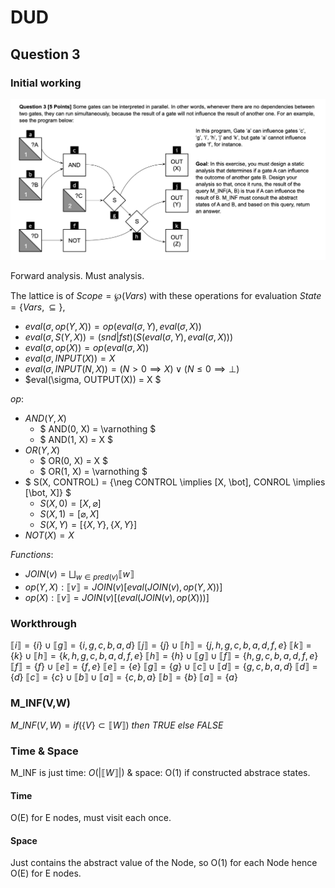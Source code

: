 # DUD

## Question 3

### Initial working

![Question 3](./q3.png "Question 3")

Forward analysis. Must analysis.

The lattice is of $Scope = \wp(Vars)$ with these operations for evaluation $State = \{Vars, \subseteq\}$,

- $eval(\sigma, op(Y, X)) = op(eval(\sigma, Y), eval(\sigma, X))$
- $eval(\sigma, S(Y, X)) = (snd|fst)(S(eval(\sigma, Y), eval(\sigma, X)))$
- $eval(\sigma, op(X)) = op(eval(\sigma, X))$
- $eval(\sigma, INPUT(X)) = X$
- $eval(\sigma, INPUT(N, X)) = (N > 0 \implies X) \lor (N \leq 0 \implies \bot)$
- $eval(\sigma, OUTPUT(X)) = X $

$op$:

- $AND(Y, X)$
  - $ AND(0, X) = \varnothing $
  - $ AND(1, X) = X $
- $OR(Y, X)$
  - $ OR(0, X) = X $
  - $ OR(1, X) = \varnothing $
- $ S(X, CONTROL) = \{\neg CONTROL \implies [X, \bot], CONROL \implies [\bot, X]\} $
  - $S(X, 0) = [X, \varnothing]$
  - $S(X, 1) = [\varnothing, X]$
  - $S(X, Y) = [\{X,Y\}, \{X,Y\}]$
- $NOT(X) = X$

$Functions:$

- $JOIN(v) = \bigsqcup_{w \in pred(v)}\llbracket w \rrbracket$
- $op(Y, X): \llbracket v \rrbracket =  JOIN(v) [eval(JOIN(v), op(Y, X))]$
- $op(X): \llbracket v \rrbracket =  JOIN(v) [(eval(JOIN(v), op(X)))]$

### Workthrough

$\llbracket i \rrbracket = \{ i \} \cup \llbracket g \rrbracket = \{i,g,c,b,a,d\}$
$\llbracket j \rrbracket = \{ j \} \cup \llbracket h \rrbracket = \{j,h, g,c,b,a,d,f,e\}$
$\llbracket k \rrbracket = \{ k \} \cup \llbracket h \rrbracket = \{k,h, g,c,b,a,d,f,e\}$
$\llbracket h \rrbracket = \{ h \} \cup \llbracket g \rrbracket \cup \llbracket f \rrbracket = \{h, g,c,b,a,d,f,e\}$
$\llbracket f \rrbracket = \{ f \} \cup \llbracket e \rrbracket = \{f,e\}$
$\llbracket e \rrbracket = \{ e \}$
$\llbracket g \rrbracket = \{ g \} \cup \llbracket c \rrbracket \cup \llbracket d \rrbracket = \{g,c,b,a,d\}$
$\llbracket d \rrbracket = \{ d \}$
$\llbracket c \rrbracket = \{ c \} \cup \llbracket b \rrbracket \cup \llbracket a \rrbracket = \{c,b,a\}$
$\llbracket b \rrbracket = \{ b \}$
$\llbracket a \rrbracket = \{ a \}$

### M_INF(V,W)

$M$_$INF(V,W) = if (\{V\} \subset \llbracket W \rrbracket)$ $then$ $TRUE$ $else$ $FALSE$

### Time \& Space

M_INF is just time: $O(|\llbracket W \rrbracket|)$ \& space: O(1) if constructed abstrace states.

#### Time

O(E) for E nodes, must visit each once.

#### Space

Just contains the abstract value of the Node, so O(1) for each Node hence O(E) for E nodes.
